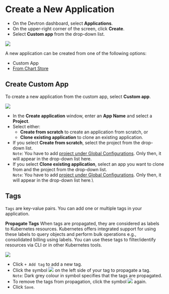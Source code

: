 # Create a New Application

* On the Devtron dashboard, select **Applications**.
* On the upper-right corner of the screen, click **Create**.
* Select **Custom app** from the drop-down list.

![](https://devtron-public-asset.s3.us-east-2.amazonaws.com/images/creating-application/create-app-1.jpg)

A new application can be created from one of the following options:

* Custom App
* [From Chart Store](deploy-chart/)

## Create Custom App

To create a new application from the custom app, select **Custom app**.

![](https://devtron-public-asset.s3.us-east-2.amazonaws.com/images/creating-application/create-application.jpg)

* In the **Create application** window, enter an **App Name** and select a **Project**.
* Select either:
  * **Create from scratch** to create an application from scratch, or
  * **Clone existing application** to clone an existing application.
* If you select **Create from scratch**, select the project from the drop-down list.\
  `Note`: You have to add [project under Global Configurations](global-configurations/projects.md). Only then, it will appear in the drop-down list here.
* If you select **Clone existing application**, select an app you want to clone from and the project from the drop-down list.\
  `Note`: You have to add [project under Global Configurations](global-configurations/projects.md). Only then, it will appear in the drop-down list here.\


## Tags

`Tags` are key-value pairs. You can add one or multiple tags in your application.

**Propagate Tags** When tags are propagated, they are considered as labels to Kubernetes resources. Kubernetes offers integrated support for using these labels to query objects and perform bulk operations e.g., consolidated billing using labels. You can use these tags to filter/identify resources via CLI or in other Kubernetes tools.

![](https://devtron-public-asset.s3.us-east-2.amazonaws.com/images/creating-application/propagate-tags.jpg)

* Click `+ Add tag` to add a new tag.
* Click the symbol ![](https://devtron-public-asset.s3.us-east-2.amazonaws.com/images/creating-application/donot-propagate.jpg) on the left side of your tag to propagate a tag.\
  `Note`: Dark grey colour in symbol specifies that the tags are propagated.
* To remove the tags from propagation, click the symbol ![](https://devtron-public-asset.s3.us-east-2.amazonaws.com/images/creating-application/propagate-dark.jpg) again.
* Click `Save`.

